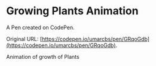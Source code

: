 # Growing Plants Animation

A Pen created on CodePen.

Original URL: [https://codepen.io/umarcbs/pen/GRqoGdb](https://codepen.io/umarcbs/pen/GRqoGdb).

Animation of growth of  Plants 